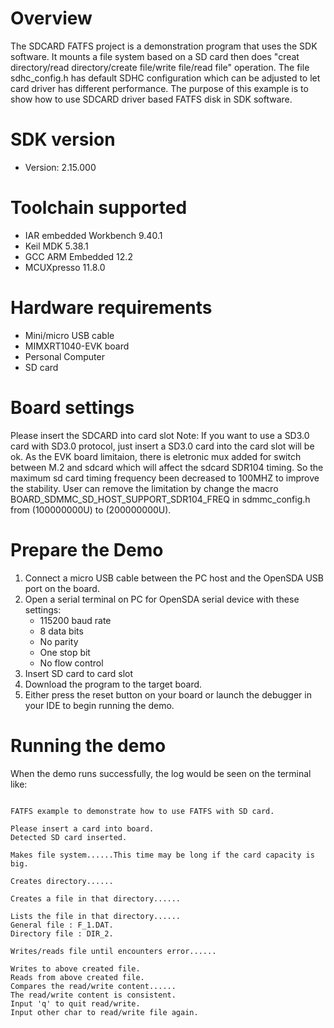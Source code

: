 Overview
========
The SDCARD FATFS project is a demonstration program that uses the SDK software. It mounts a file 
system based on a SD card then does "creat directory/read directory/create file/write file/read file"
operation. The file sdhc_config.h has default SDHC configuration which can be adjusted to let card
driver has different performance. The purpose of this example is to show how to use SDCARD driver 
based FATFS disk in SDK software.

SDK version
===========
- Version: 2.15.000

Toolchain supported
===================
- IAR embedded Workbench  9.40.1
- Keil MDK  5.38.1
- GCC ARM Embedded  12.2
- MCUXpresso  11.8.0

Hardware requirements
=====================
- Mini/micro USB cable
- MIMXRT1040-EVK board
- Personal Computer
- SD card

Board settings
==============
Please insert the SDCARD into card slot
Note: 
If you want to use a SD3.0 card with SD3.0 protocol, just insert a SD3.0 card into the card slot will be ok.
As the EVK board limitaion, there is eletronic mux added for switch between M.2 and sdcard which will affect the sdcard SDR104 timing.
So the maximum sd card timing frequency been decreased to 100MHZ to improve the stability.
User can remove the limitation by change the macro BOARD_SDMMC_SD_HOST_SUPPORT_SDR104_FREQ in sdmmc_config.h from (100000000U) to (200000000U).


Prepare the Demo
================
1.  Connect a micro USB cable between the PC host and the OpenSDA USB port on the board.
2.  Open a serial terminal on PC for OpenSDA serial device with these settings:
    - 115200 baud rate
    - 8 data bits
    - No parity
    - One stop bit
    - No flow control
3.  Insert SD card to card slot 
4.  Download the program to the target board.
5.  Either press the reset button on your board or launch the debugger in your IDE to begin running the demo.

Running the demo
================
When the demo runs successfully, the log would be seen on the terminal like:

~~~~~~~~~~~~~~~~~~~~~~~~~~~~~~~~~~~~~~~~~~~~~~~~~~~~~~~~~~~~~~~~~~~~~~~~~~~~~~~~~~~

FATFS example to demonstrate how to use FATFS with SD card.

Please insert a card into board.
Detected SD card inserted.

Makes file system......This time may be long if the card capacity is big.

Creates directory......

Creates a file in that directory......

Lists the file in that directory......
General file : F_1.DAT.
Directory file : DIR_2.

Writes/reads file until encounters error......

Writes to above created file.
Reads from above created file.
Compares the read/write content......
The read/write content is consistent.
Input 'q' to quit read/write.
Input other char to read/write file again.
~~~~~~~~~~~~~~~~~~~~~~~~~~~~~~~~~~~~~~~~~~~~~~~~~~~~~~~~~~~~~~~~~~~~~~~~~~~~~~~~~~~~~
